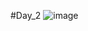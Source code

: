 #Day_2
![image](https://github.com/Sweathadharan/Day_2-CSS/assets/89176350/be812f16-a486-4844-b2a3-3bcb3d653141)

